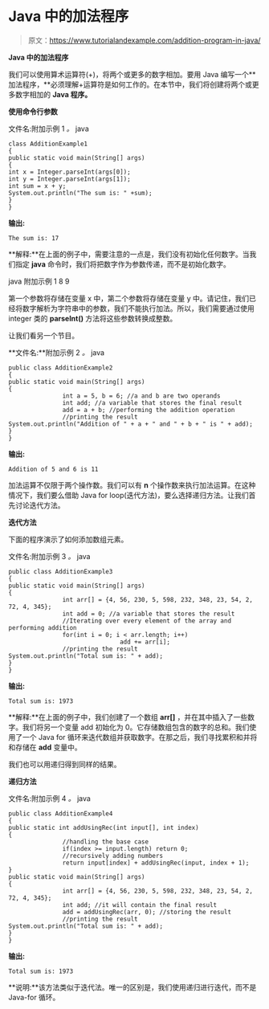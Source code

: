 # Java 中的加法程序

> 原文：<https://www.tutorialandexample.com/addition-program-in-java/>

**Java 中的加法程序**

我们可以使用算术运算符(+)，将两个或更多的数字相加。要用 Java 编写一个**加法程序，**必须理解+运算符是如何工作的。在本节中，我们将创建将两个或更多数字相加的 **Java 程序。**

**使用命令行参数**

文件名:附加示例 1 *。* java

```
class AdditionExample1
{
public static void main(String[] args)
{
int x = Integer.parseInt(args[0]);
int y = Integer.parseInt(args[1]);
int sum = x + y;
System.out.println("The sum is: " +sum);
}
}
```

**输出:**

```
The sum is: 17
```

**解释:**在上面的例子中，需要注意的一点是，我们没有初始化任何数字。当我们指定 **java** 命令时，我们将把数字作为参数传递，而不是初始化数字。

java 附加示例 1 8 9

第一个参数将存储在变量 x 中，第二个参数将存储在变量 y 中。请记住，我们已经将数字解析为字符串中的参数，我们不能执行加法。所以，我们需要通过使用 integer 类的 **parseInt()** 方法将这些参数转换成整数。

让我们看另一个节目。

**文件名:**附加示例 2 *。* java

```
public class AdditionExample2
{             
public static void main(String[] args)
{
               int a = 5, b = 6; //a and b are two operands
               int add; //a variable that stores the final result
               add = a + b; //performing the addition operation
               //printing the result
System.out.println("Addition of " + a + " and " + b + " is " + add);
}
}
```

**输出:**

```
Addition of 5 and 6 is 11
```

加法运算不仅限于两个操作数。我们可以有 **n** 个操作数来执行加法运算。在这种情况下，我们要么借助 Java for loop(迭代方法)，要么选择递归方法。让我们首先讨论迭代方法。

**迭代方法**

下面的程序演示了如何添加数组元素。

文件名:附加示例 3 *。* java

```
public class AdditionExample3
{             
public static void main(String[] args)
{
               int arr[] = {4, 56, 230, 5, 598, 232, 348, 23, 54, 2, 72, 4, 345};
               int add = 0; //a variable that stores the result
               //Iterating over every element of the array and performing addition
               for(int i = 0; i < arr.length; i++)
                               add += arr[i];
               //printing the result
System.out.println("Total sum is: " + add);
}
}
```

**输出:**

```
Total sum is: 1973
```

**解释:**在上面的例子中，我们创建了一个数组 **arr[]** ，并在其中插入了一些数字。我们将另一个变量 add 初始化为 0。它存储数组包含的数字的总和。我们使用了一个 Java for 循环来迭代数组并获取数字。在那之后，我们寻找累积和并将和存储在 **add** 变量中。

我们也可以用递归得到同样的结果。

**递归方法**

文件名:附加示例 4 *。* java

```
public class AdditionExample4
{
public static int addUsingRec(int input[], int index)   
{
               //handling the base case
               if(index >= input.length) return 0;
               //recursively adding numbers
               return input[index] + addUsingRec(input, index + 1);
}
public static void main(String[] args)
{
               int arr[] = {4, 56, 230, 5, 598, 232, 348, 23, 54, 2, 72, 4, 345};
               int add; //it will contain the final result
               add = addUsingRec(arr, 0); //storing the result
               //printing the result
System.out.println("Total sum is: " + add);
}
}
```

**输出:**

```
Total sum is: 1973
```

**说明:**该方法类似于迭代法。唯一的区别是，我们使用递归进行迭代，而不是 Java-for 循环。